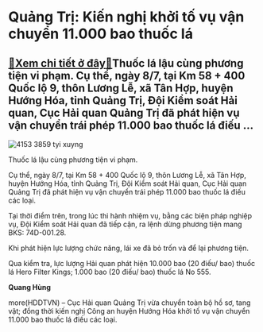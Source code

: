 Quảng Trị: Kiến nghị khởi tố vụ vận chuyển 11.000 bao thuốc lá
==============================================================

[:gift:Xem chi tiết ở đây:gift:](https://hddtvn.com/quang-tri-kien-nghi-khoi-to-vu-van-chuyen-11-000-bao-thuoc-la/)Thuốc lá lậu cùng phương tiện vi phạm. Cụ thể, ngày 8/7, tại Km 58 + 400 Quốc lộ 9, thôn Lương Lễ, xã Tân Hợp, huyện Hướng Hóa, tỉnh Quảng Trị, Đội Kiểm soát Hải quan, Cục Hải quan Quảng Trị đã phát hiện vụ vận chuyển trái phép 11.000 bao thuốc lá điếu …
--------------------------------------------------------------------------------------------------------------------------------------------------------------------------------------------------------------------------------------------------------------





![4153 3859 tyi xuyng](https://haiquanonline.com.vn/stores/news_dataimages/hungdq/082020/05/09/in_article/4153_3859_tYi_xuYng.jpg?rt=20200805101203 "Thuốc lá lậu cùng phương tiện vi phạm.")


Thuốc lá lậu cùng phương tiện vi phạm.



Cụ thể, ngày 8/7, tại Km 58 + 400 Quốc lộ 9, thôn Lương Lễ, xã Tân Hợp, huyện Hướng Hóa, tỉnh Quảng Trị, Đội Kiểm soát Hải quan, Cục Hải quan Quảng Trị đã phát hiện vụ vận chuyển trái phép 11.000 bao thuốc lá điếu các loại.


Tại thời điểm trên, trong lúc thi hành nhiệm vụ, bằng các biện pháp nghiệp vụ, Đội Kiểm soát Hải quan đã tiếp cận, ra lệnh dừng phương tiện mang BKS: 74D-001.28.


Khi phát hiện lực lượng chức năng, lái xe đã bỏ trốn và để lại phương tiện.


Qua kiểm tra, lực lượng Hải quan phát hiện 10.000 bao (20 điếu/ bao) thuốc lá Hero Filter Kings; 1.000 bao (20 điếu/ bao) thuốc lá No 555.




**Quang Hùng**



more(HDDTVN) – Cục Hải quan Quảng Trị vừa chuyển toàn bộ hồ sơ, tang vật; đồng thời kiến nghị Công an huyện Hướng Hóa khởi tố vụ vận chuyển 11.000 bao thuốc lá điếu các loại.

